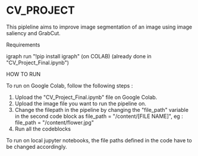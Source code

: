 # CV_PROJECT

This pipleline aims to improve image segmentation of an image using image saliency and GrabCut.

Requirements


igraph 
run "!pip install igraph" (on COLAB) (already done in "CV_Project_Final.ipynb")


HOW TO RUN

To run on Google Colab, follow the following steps :

1. Upload the "CV_Project_Final.ipynb" file on Google Colab.
2. Upload the image file you want to run the pipeline on.
3. Change the filepath in the pipeline by changing the "file_path" variable in the second code block as file_path = "/content/[FILE NAME]", eg : file_path = "/content/flower.jpg"
4. Run all the codeblocks

To run on local jupyter notebooks, the file paths defined in the code have to be changed accordingly.
